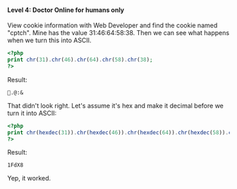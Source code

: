 #### Level 4: Doctor Online for humans only

View cookie information with Web Developer and find the cookie named "cptch". Mine has the value 31:46:64:58:38.
Then we can see what happens when we turn this into ASCII.

```php
<?php
print chr(31).chr(46).chr(64).chr(58).chr(38);
?>
```

Result:
```
.@:&
```

That didn't look right. Let's assume it's hex and make it decimal before we turn it into ASCII:
```php
<?php
print chr(hexdec(31)).chr(hexdec(46)).chr(hexdec(64)).chr(hexdec(58)).chr(hexdec(38));
?>
```

Result:
```
1FdX8
```

Yep, it worked.